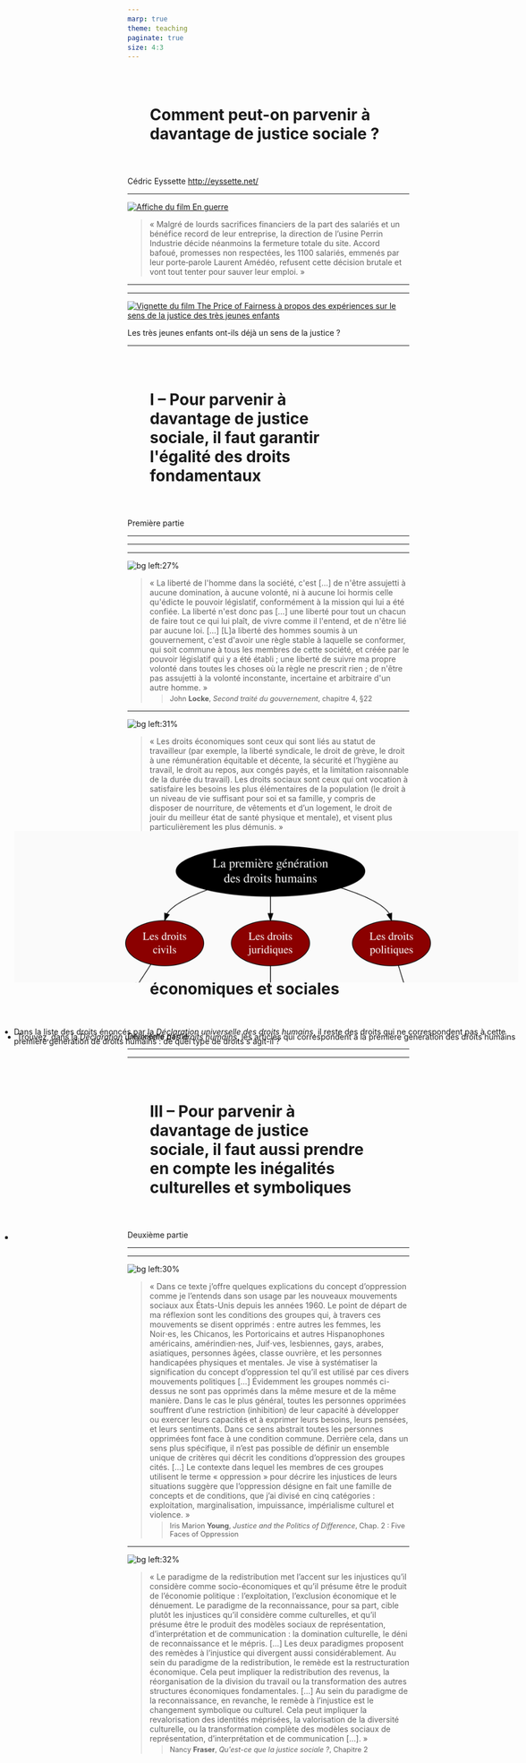 ```yaml
---
marp: true
theme: teaching
paginate: true
size: 4:3
---
```


<!-- _class: titre -->

# Comment peut-on parvenir à davantage de justice sociale ?
Cédric Eyssette
http://eyssette.net/


---
<!-- _class: cinema fp -->

[![Affiche du film En guerre](https://i.ibb.co/kXQB51j/Affiche-Film-En-Guerre-t.jpg)](https://drive.google.com/file/d/1mGKyVl1SJUON5Z9bGdJLM6Htf4Ta_xY0/view?usp=sharing)

>« Malgré de lourds sacrifices financiers de la part des salariés et un bénéfice record de leur entreprise, la direction de l’usine Perrin Industrie décide néanmoins la fermeture totale du site. Accord bafoué, promesses non respectées, les 1100 salariés, emmenés par leur porte‑parole Laurent Amédéo, refusent cette décision brutale et vont tout tenter pour sauver leur emploi. »


---
<!-- _class:  -->

<!-- Mettre extrait / Monopoly des inégalités -->

---
<!-- _class: i1t1  vertical-->

[![Vignette du film _The Price of Fairness_ à propos des expériences sur le sens de la justice des très jeunes enfants](https://i.ibb.co/0FczF72/experience-justice-enfants-t.jpg)](https://drive.google.com/file/d/1a8njJ8YWEa03wEX6vOo33SMxijuE4AAW/view?usp=sharing)

Les très jeunes enfants ont-ils déjà un sens de la justice ?

<!-- Distinguer la justice comme institution et la justice comme idéal -->

---
<!-- _class: partie -->
<style scoped>
h1{padding:40px!important;}
</style>
# I – Pour parvenir à <br>davantage de justice <br>sociale, il faut garantir<br>l'égalité des droits<br>fondamentaux <!-- fit -->
Première partie

---
<!-- _class: i1t0 pp-->
<style scoped>
ul{background:none; margin:auto; padding:0; width:94%; height:94%; display:flex; justify-content: center; align-items:center; position:absolute; left:25px; top:28px;}
ul li:before{content:"";}
ul li {margin:auto; padding:0; position:absolute;}
img {clip-path: polygon(0px 270px,973px 270px,973px 0px,0px 0px);}
ul li[data-marpit-fragment="1"] img {clip-path: polygon(0px 429px,973px 429px,973px 0px,0px 0px); position:relative; }
ul li[data-marpit-fragment="2"] img {clip-path:none; position:relative;}
</style>

- ![](https://raw.githubusercontent.com/eyssette/graphviz-examples/master/diagram/droits-humains-premiere-generation.svg)
* ![](https://raw.githubusercontent.com/eyssette/graphviz-examples/master/diagram/droits-humains-premiere-generation.svg)
* ![](https://raw.githubusercontent.com/eyssette/graphviz-examples/master/diagram/droits-humains-premiere-generation.svg)

---
<!-- _class: fppppppp -->

- Trouvez, dans la *Déclaration universelle des droits humains*, les articles qui correspondent à la première génération des droits humains
- Dans la liste des droits énoncés par la *Déclaration universelle des droits humains*, il reste des droits qui ne correspondent pas à cette première génération de droits humains : de quel type de droits s'agit-il ?

---
<!-- _class: citationC fmmm -->
<style scoped>
blockquote blockquote {margin-top:-10px;}
</style>
![bg left:27%](https://upload.wikimedia.org/wikipedia/commons/thumb/d/d1/JohnLocke.png/520px-JohnLocke.png)

>« La liberté de l'homme dans la société, c'est […] de n'être assujetti à aucune domination, à aucune volonté, ni à aucune loi hormis celle qu'édicte le pouvoir législatif, conformément à la mission qui lui a été confiée. La liberté n'est donc pas […] une liberté pour tout un chacun de faire tout ce qui lui plaît, de vivre comme il l'entend, et de n'être lié par aucune loi. […] [L]a liberté des hommes soumis à un gouvernement, c'est d'avoir une règle stable à laquelle se conformer, qui soit commune à tous les membres de cette société, et créée par le pouvoir législatif qui y a été établi ; une liberté de suivre ma propre volonté dans toutes les choses où la règle ne prescrit rien ; de n'être pas assujetti à la volonté inconstante, incertaine et arbitraire d'un autre homme. »
>>John **Locke**, *Second traité du gouvernement*, chapitre 4, §22


<!-- Distinguer légal / légitime -->

<!-- droits-résistance / libéralisme politique / liberté ≠ licence / liberté comme non-domination -->

<!-- Distinguer
La défense des droits humains s'inscrit dans un changement de modèle du pouvoir.
Auparavant (…) le pouvoir s'exerçait de manière absolue (les monarchies absolues). Le pouvoir appartenait à un roi, une dynastie. La finalité du pouvoir n'était que l'extension de la domination du roi sur son empire. La loi n'était que l'expression de la volonté arbitraire du roi.
Locke s'oppose à ce modèle : le pouvoir n'existe que par le consentement des individus. Le pouvoir n'est pas absolu, car il doit accomplir une mission, qui est de défendre les droits des individus. La loi n'est pas l'expression d'une domination, mais la garantie de notre liberté.
Le pouvoir n'est justifié que s'il accomplit cette mission. Si ce n'est pas le cas, les citoyens ont un droit de résistance à l'oppression, et un droit de désobéissance civile.
La dés. civ., ce n'est pas le fait de désobéir à une loi par simple intérêt personnel ; c'est désobéir pour des raisons de justice, de bien commun, c'est chercher, au sein d'un groupe, à montrer le caractère injuste d'une loi ou d'une situation, quand on n'a pas ou plus d'autre moyen d'expression de son opposition.
 -->



---
<!-- _class: citationC fmm -->
<style scoped>
blockquote blockquote {margin-top:-10px; font-size:90%;}
</style>
![bg left:31%](https://upload.wikimedia.org/wikipedia/commons/5/5e/Magali_Lafourcade_Luxembourg.jpg)

> « Les droits économiques sont ceux qui sont liés au statut de travailleur (par exemple, la liberté syndicale, le droit de grève, le droit à une rémunération équitable et décente, la sécurité et l’hygiène au travail, le droit au repos, aux congés payés, et la limitation raisonnable de la durée du travail). Les droits sociaux sont ceux qui ont vocation à satisfaire les besoins les plus élémentaires de la population (le droit à un niveau de vie suffisant pour soi et sa famille, y compris de disposer de nourriture, de vêtements et d’un logement, le droit de jouir du meilleur état de santé physique et mentale), et visent plus particulièrement les plus démunis. »
>> Magali **Lafourcade**, _Les droits de l'Homme_. PUF, 2018, chap. III “De l’enrichissement des droits de l’Homme”

---
<!-- _class: partie -->
<style scoped>
h1{padding:40px!important;}
</style>
# II – Pour parvenir à<br> davantage de justice<br> sociale, il faut prendre<br> en compte les inégalités<br> économiques et sociales<!-- fit -->
Deuxième partie

---
<!-- _class:  -->

<!-- Nous avons commencé la deuxième partie, en nous intéressant à la question des inégalités économiques et sociales. Le débat est ici principalement entre le libéralisme économique et la théorie de la justice de Rawls. Pour le libéralisme économique, il faut réduire au maximum l'intervention de l'Etat afin de laisser faire les individus. Voici les 4 arguments principaux du libéralisme économique : 1/ Il faut préserver l'autonomie des individus, ne pas agir à leur place : l'Etat doit être réduit au minimum, afin de ne pas tomber dans le paternalisme ; 2/ L'intervention de l'Etat serait inefficace : l'Etat n'aurait pas la connaissance des situations locales, ne pourrait pas s'adapter rapidement, et ce type d'intervention n'inciterait pas les individus ou les entreprises à trouver de nouvelles solutions ; 3/ La concurrence libre serait le meilleur moyen d'obtenir un progrès économique général, qui bénéficie à tout le monde ; 4/ La concurrence libre permet d'abolir les privilèges de statut et les inégalités qui reposent sur des hiérarchies traditionnelles instituées. Nous avons simplement commencé un travail sur la théorie de la justice de Rawls. On peut reconnaître certes qu'il y a un progrès dans le passage d'une société de castes, où les places sociales sont simplement fixées par la naissance, au libéralisme économique, où les places sociales sont censées être l'effet de la concurrence libre entre individus, et acquises simplement grâce à la réussite des individus. Mais : est-ce vraiment suffisant ? Tout le monde est-il vraiment sur la même ligne de départ ? Et peut-on vraiment dire, sans autre précision, que ceux qui ont réussi ont mérité d'avoir davantage, et que ceux qui n'ont pas réussi méritent une position moins avantageuse ?-->


<!-- + ajouter il faut prendre en compte également les inégalités économiques et sociales : au niveau de la famille (? de la répartition des tâches) + au niveau mondial (la question de la justice globale : approches étatistes vs. approches cosmopolitiques) -->


---
<!-- _class: partie -->
<style scoped>
h1{padding:40px!important;}
</style>
# III – Pour parvenir à<br> davantage de justice<br> sociale, il faut aussi prendre<br> en compte les inégalités<br>culturelles et symboliques<!-- fit -->
Deuxième partie


---
<!-- _class:  -->

<!-- Extrait Blackkksman + Bande annonce film Pride
marginalisation + impuissance + impérialisme culturel + violences -->

---
<!-- _class: citationC fmmmmmmmmmmm-->

![bg left:30%](https://upload.wikimedia.org/wikipedia/en/b/ba/Iris_Marion_Young.jpg)

>« Dans ce texte j’offre quelques explications du concept d’oppression comme je l’entends dans son usage par les nouveaux mouvements sociaux aux États-Unis depuis les années 1960. Le point de départ de ma réflexion sont les conditions des groupes qui, à travers ces mouvements se disent opprimés : entre autres les femmes, les Noir⋅es, les Chicanos, les Portoricains et autres Hispanophones américains, amérindien⋅nes, Juif⋅ves, lesbiennes, gays, arabes, asiatiques, personnes âgées, classe ouvrière, et les personnes handicapées physiques et mentales. Je vise à systématiser la signification du concept d’oppression tel qu’il est utilisé par ces divers mouvements politiques […] Évidemment les groupes nommés ci-dessus ne sont pas opprimés dans la même mesure et de la même manière. Dans le cas le plus général, toutes les personnes opprimées souffrent d’une restriction (inhibition) de leur capacité à développer ou exercer leurs capacités et à exprimer leurs besoins, leurs pensées, et leurs sentiments. Dans ce sens abstrait toutes les personnes opprimées font face à une condition commune. Derrière cela, dans un sens plus spécifique, il n’est pas possible de définir un ensemble unique de critères qui décrit les conditions d’oppression des groupes cités. […] Le contexte dans lequel les membres de ces groupes utilisent le terme « oppression » pour décrire les injustices de leurs situations suggère que l’oppression désigne en fait une famille de concepts et de conditions, que j’ai divisé en cinq catégories : exploitation, marginalisation, impuissance, impérialisme culturel et violence. »
>>Iris Marion **Young**, _Justice and the Politics of Difference_, Chap. 2 : Five Faces of Oppression

---
<!-- _class: citationC fmmmmmmmmm-->

![bg left:32%](https://upload.wikimedia.org/wikipedia/commons/d/d5/NancyFraser.JPG)

>« Le paradigme de la redistribution met l’accent sur les injustices qu’il considère comme socio-économiques et qu’il présume être le produit de l’économie politique : l’exploitation, l’exclusion économique et le dénuement. Le paradigme de la reconnaissance, pour sa part, cible plutôt les injustices qu’il considère comme culturelles, et qu’il présume être le produit des modèles sociaux de représentation, d’interprétation et de communication : la domination culturelle, le déni de reconnaissance et le mépris. […] Les deux paradigmes proposent des remèdes à l’injustice qui divergent aussi considérablement. Au sein du paradigme de la redistribution, le remède est la restructuration économique. Cela peut impliquer la redistribution des revenus, la réorganisation de la division du travail ou la transformation des autres structures économiques fondamentales. […] Au sein du paradigme de la reconnaissance, en revanche, le remède à l’injustice est le changement symbolique ou culturel. Cela peut impliquer la revalorisation des identités méprisées, la valorisation de la diversité culturelle, ou la transformation complète des modèles sociaux de représentation, d’interprétation et de communication […]. »
>>Nancy **Fraser**, _Qu'est-ce que la justice sociale ?_, Chapitre 2